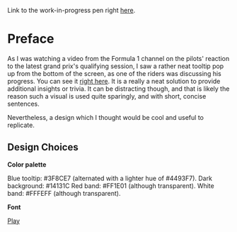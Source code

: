 Link to the work-in-progress pen right [here]().

# Preface

As I was watching a video from the Formula 1 channel on the pilots' reaction to the latest grand prix's qualifying session, I saw a rather neat tooltip pop up from the bottom of the screen, as one of the riders was discussing his progress. You can see it [right here](https://youtu.be/VFn1zqLsUPQ?t=3m21s). It is a really a neat solution to provide additional insights or trivia. It can be distracting though, and that is likely the reason such a visual is used quite sparingly, and with short, concise sentences.

Nevertheless, a design which I thought would be cool and useful to replicate.

## Design Choices

**Color palette**

Blue tooltip: #3F8CE7 (alternated with a lighter hue of #4493F7).
Dark background: #14131C
Red band: #FF1E01 (although transparent).
White band: #FFFEFF (although transparent).

**Font**

[Play](https://fonts.google.com/specimen/Play)